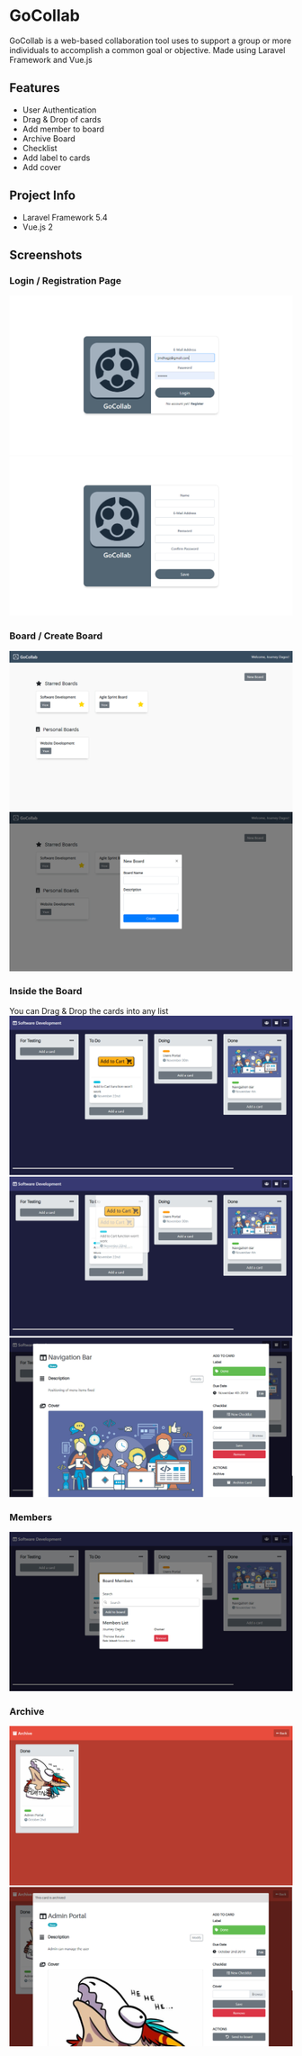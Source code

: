 # GoCollab
GoCollab is a web-based collaboration tool uses to support a group or more individuals to accomplish a common goal or objective. Made using Laravel Framework and Vue.js

## Features
- User Authentication
- Drag & Drop of cards
- Add member to board
- Archive Board
- Checklist
- Add label to cards
- Add cover

## Project Info
- Laravel Framework 5.4
- Vue.js 2

## Screenshots

### Login / Registration Page
![login-page](https://github.com/jmdhagz/GoCollab/blob/master/public/images/screenshot/login-page.jpg)
![register-page](https://github.com/jmdhagz/GoCollab/blob/master/public/images/screenshot/register-page.jpg)

### Board / Create Board
![board](https://github.com/jmdhagz/GoCollab/blob/master/public/images/screenshot/board.jpg)
![new-board](https://github.com/jmdhagz/GoCollab/blob/master/public/images/screenshot/new-board.jpg)

### Inside the Board
You can Drag & Drop the cards into any list
![board-list](https://github.com/jmdhagz/GoCollab/blob/master/public/images/screenshot/board-list.jpg)
![board-list-dragged](https://github.com/jmdhagz/GoCollab/blob/master/public/images/screenshot/board-list-dragged.jpg)
![open-card](https://github.com/jmdhagz/GoCollab/blob/master/public/images/screenshot/open-card.jpg)

### Members
![board-members](https://github.com/jmdhagz/GoCollab/blob/master/public/images/screenshot/board-members.jpg)

### Archive
![archived-item](https://github.com/jmdhagz/GoCollab/blob/master/public/images/screenshot/archived-item.jpg)
![visited-archived-card](https://github.com/jmdhagz/GoCollab/blob/master/public/images/screenshot/visited-archived-card.jpg)
